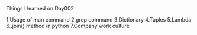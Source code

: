 Things I learned on Day002

1.Usage of man command
2.grep command
3.Dictionary
4.Tuples
5.Lambda
6..join() method in python
7.Company work culture